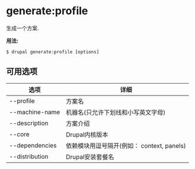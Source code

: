 # generate:profile
生成一个方案.

**用法:**
```
$ drupal generate:profile [options] 
```

## 可用选项
选项 | 详细
-------|-------------
--profile | 方案名
--machine-name | 机器名(只允许下划线和小写英文字母)
--description | 方案介绍
--core | Drupal内核版本
--dependencies | 依赖模块用逗号隔开(例如： context, panels)
--distribution | Drupal安装套餐名
